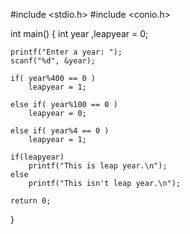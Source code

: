 #include <stdio.h>
#include <conio.h>

int main()
{
	int year ,leapyear = 0; 
	
	printf("Enter a year: ");
	scanf("%d", &year); 
	
	if( year%400 == 0 )
		leapyear = 1;
		
	else if( year%100 == 0 )
		leapyear = 0;
		
	else if( year%4 == 0 )
		leapyear = 1;
	
	if(leapyear)
		printf("This is leap year.\n");
	else
		printf("This isn't leap year.\n");
	
	return 0;
}
